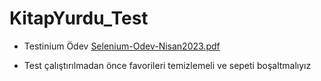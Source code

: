 # KitapYurdu_Test
* Testinium Ödev
[Selenium-Odev-Nisan2023.pdf](https://github.com/yagmurakinci/KitapYurdu_Test/files/11190455/Selenium-Odev-Nisan2023.pdf)

* Test çalıştırılmadan önce favorileri temizlemeli ve sepeti boşaltmalıyız 
